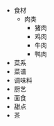   - 食材
      - 肉类
          - 猪肉
          - 鸡肉
          - 牛肉
          - 鸭肉
  - 菜系
  - 菜谱
  - 调味料
  - 厨艺
  - 面食
  - 甜点
  - 茶
